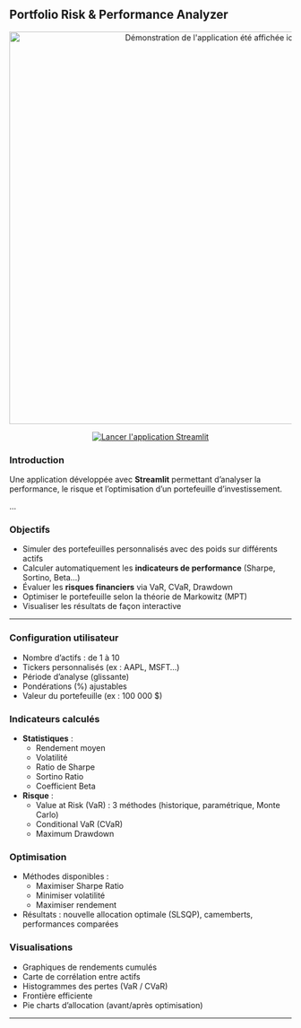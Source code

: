 ## Portfolio Risk & Performance Analyzer

<p align="center">
  <img src="demo.gif" width="700" alt="Démonstration de l'application été affichée ici"/>
</p>

<p align="center">
  <a href="https://psndao-portfolio-risk-analysis-a-analyse-du-portefeuille-xqrw6r.streamlit.app/" target="_blank">
    <img src="https://img.shields.io/badge/🚀 Tester l'app Streamlit - Portfolio Analyzer-purple?style=for-the-badge" alt="Lancer l'application Streamlit">
  </a>
</p>

### Introduction

Une application développée avec **Streamlit** permettant d’analyser la performance, le risque et l’optimisation d’un portefeuille d’investissement.

...

### Objectifs

- Simuler des portefeuilles personnalisés avec des poids sur différents actifs
- Calculer automatiquement les **indicateurs de performance** (Sharpe, Sortino, Beta…)
- Évaluer les **risques financiers** via VaR, CVaR, Drawdown
- Optimiser le portefeuille selon la théorie de Markowitz (MPT)
- Visualiser les résultats de façon interactive

---


### Configuration utilisateur
- Nombre d’actifs : de 1 à 10
- Tickers personnalisés (ex : AAPL, MSFT…)
- Période d’analyse (glissante)
- Pondérations (%) ajustables
- Valeur du portefeuille (ex : 100 000 \$)

### Indicateurs calculés
- **Statistiques** :
  - Rendement moyen
  - Volatilité
  - Ratio de Sharpe
  - Sortino Ratio
  - Coefficient Beta
- **Risque** :
  - Value at Risk (VaR) : 3 méthodes (historique, paramétrique, Monte Carlo)
  - Conditional VaR (CVaR)
  - Maximum Drawdown

### Optimisation
- Méthodes disponibles :
  - Maximiser Sharpe Ratio
  - Minimiser volatilité
  - Maximiser rendement
- Résultats : nouvelle allocation optimale (SLSQP), camemberts, performances comparées

### Visualisations 
- Graphiques de rendements cumulés
- Carte de corrélation entre actifs
- Histogrammes des pertes (VaR / CVaR)
- Frontière efficiente
- Pie charts d’allocation (avant/après optimisation)

---
